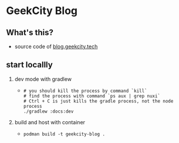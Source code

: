 # GeekCity Blog

## What's this?

* source code of [blog.geekcity.tech](https://blog.geekcity.tech)

## start locallly

1. dev mode with gradlew
    * ```shell
      # you should kill the process by command `kill`
      # find the process with command `ps aux | grep nuxi`
      # Ctrl + C is just kills the gradle process, not the node process
      ./gradlew :docs:dev
      ```

2. build and host with container
    * ```shell
      podman build -t geekcity-blog .
      ```
